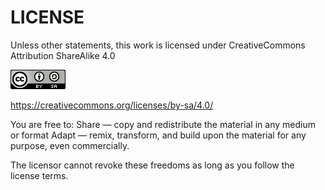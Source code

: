 # LICENSE

Unless other statements, this work is licensed under CreativeCommons Attribution ShareAlike 4.0

![CC-BY-SA](img/cc-by-sa.png)

https://creativecommons.org/licenses/by-sa/4.0/

You are free to:
Share — copy and redistribute the material in any medium or format
Adapt — remix, transform, and build upon the material
for any purpose, even commercially.

The licensor cannot revoke these freedoms as long as you follow the license terms.

